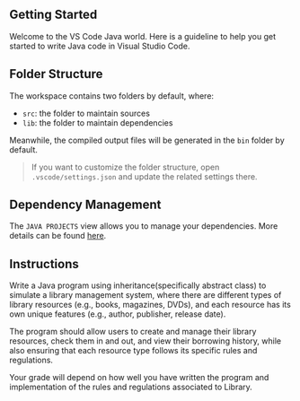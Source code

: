 ## Getting Started

Welcome to the VS Code Java world. Here is a guideline to help you get started to write Java code in Visual Studio Code.

## Folder Structure

The workspace contains two folders by default, where:

- `src`: the folder to maintain sources
- `lib`: the folder to maintain dependencies

Meanwhile, the compiled output files will be generated in the `bin` folder by default.

> If you want to customize the folder structure, open `.vscode/settings.json` and update the related settings there.

## Dependency Management

The `JAVA PROJECTS` view allows you to manage your dependencies. More details can be found [here](https://github.com/microsoft/vscode-java-dependency#manage-dependencies).

## Instructions

Write a Java program using inheritance(specifically abstract class) to simulate a library management system, where there are different types of library resources (e.g., books, magazines, DVDs), and each resource has its own unique features (e.g., author, publisher, release date).

The program should allow users to create and manage their library resources, check them in and out, and view their borrowing history, while also ensuring that each resource type follows its specific rules and regulations. 

Your grade will depend on how well you have written the program and implementation of the rules and regulations associated to Library.
